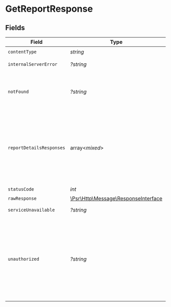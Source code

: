 # GetReportResponse


## Fields

| Field                                                                                                                                                                                      | Type                                                                                                                                                                                       | Required                                                                                                                                                                                   | Description                                                                                                                                                                                |
| ------------------------------------------------------------------------------------------------------------------------------------------------------------------------------------------ | ------------------------------------------------------------------------------------------------------------------------------------------------------------------------------------------ | ------------------------------------------------------------------------------------------------------------------------------------------------------------------------------------------ | ------------------------------------------------------------------------------------------------------------------------------------------------------------------------------------------ |
| `contentType`                                                                                                                                                                              | *string*                                                                                                                                                                                   | :heavy_check_mark:                                                                                                                                                                         | N/A                                                                                                                                                                                        |
| `internalServerError`                                                                                                                                                                      | *?string*                                                                                                                                                                                  | :heavy_minus_sign:                                                                                                                                                                         | **Internal Server Error**<br/>                                                                                                                                                             |
| `notFound`                                                                                                                                                                                 | *?string*                                                                                                                                                                                  | :heavy_minus_sign:                                                                                                                                                                         | **Not Found**\<br/>\<br/>When you'll get `404 Not Found` response:<br/>- The Report doesn't exist.<br/>                                                                                    |
| `reportDetailsResponses`                                                                                                                                                                   | array<*mixed*>                                                                                                                                                                             | :heavy_minus_sign:                                                                                                                                                                         | If the report was generated, a stream of JSON file with the report result data, otherwise the JSON report query will be retrieved. The examples shown are for the JSON format.             |
| `statusCode`                                                                                                                                                                               | *int*                                                                                                                                                                                      | :heavy_check_mark:                                                                                                                                                                         | N/A                                                                                                                                                                                        |
| `rawResponse`                                                                                                                                                                              | [\Psr\Http\Message\ResponseInterface](https://www.php-fig.org/psr/psr-7/#33-psrhttpmessageresponseinterface)                                                                               | :heavy_minus_sign:                                                                                                                                                                         | N/A                                                                                                                                                                                        |
| `serviceUnavailable`                                                                                                                                                                       | *?string*                                                                                                                                                                                  | :heavy_minus_sign:                                                                                                                                                                         | **Service Unavailable**<br/>                                                                                                                                                               |
| `unauthorized`                                                                                                                                                                             | *?string*                                                                                                                                                                                  | :heavy_minus_sign:                                                                                                                                                                         | **Unauthorized**\<br/>\<br/>When you'll get `401 Unauthorized` response:<br/>- The User or Application Token is invalid.<br/>- The User or Application Token doesn't have permission to download Reports.<br/> |